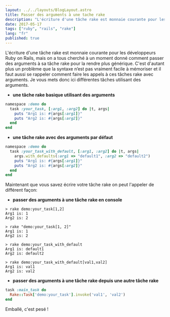 ```yaml
---
layout: ../../layouts/BlogLayout.astro
title: Passer des arguments à une tache rake
description: "L'écriture d'une tâche rake est monnaie courante pour les développeurs Ruby on Rails"
date: 2017-05-17
tags: ["ruby", "rails", "rake"]
lang: "fr"
published: true
---
```


L'écriture d'une tâche rake est monnaie courante pour les développeurs Ruby on Rails, mais on a tous cherché à un moment donné comment passer des arguments à sa tâche rake pour la rendre plus générique. C'est d'autant plus un problème que la syntaxe n’est pas vraiment facile à mémoriser et il faut aussi se rappeler comment faire les appels à ces tâches rake avec arguments.
Je vous mets donc ici différentes tâches utilisant des arguments.


* **une tâche rake basique utilisant des arguments**

``` ruby
namespace :demo do
  task :your_task, [:arg1, :arg2] do |t, args|
    puts "Arg1 is: #{args[:arg1]}"
    puts "Arg2 is: #{args[:arg2]}"
  end
end

```

* **une tâche rake avec des arguments par défaut**

``` ruby
namespace :demo do
  task :your_task_with_default, [:arg1, :arg2] do |t, args|
    args.with_defaults(:arg1 => "default1", :arg2 => "default2")
    puts "Arg1 is: #{args[:arg1]}"
    puts "Arg2 is: #{args[:arg2]}"
  end
end
```

Maintenant que vous savez écrire votre tâche rake on peut l'appeler de différent façon:

* **passer des arguments à une tâche rake en console**

```
> rake demo:your_task[1,2]
Arg1 is: 1
Arg2 is: 2

> rake "demo:your_task[1, 2]"
Arg1 is: 1
Arg2 is: 2

> rake demo:your_task_with_default
Arg1 is: default1
Arg2 is: default2

> rake demo:your_task_with_default[val1,val2]
Arg1 is: val1
Arg2 is: val2

```

* **passer des arguments à une tâche rake depuis une autre tâche rake**

``` ruby
task :main_task do
  Rake::Task['demo:your_task'].invoke('val1', 'val2')
end
```

Emballé, c'est pesé !

